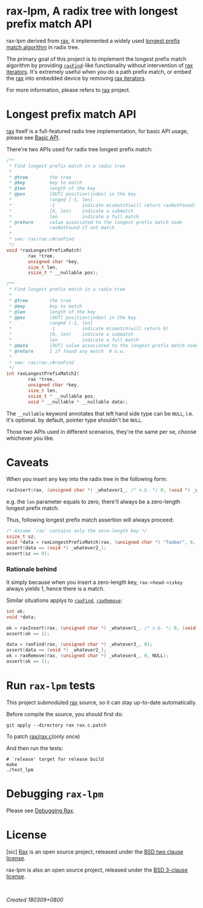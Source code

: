 # rax-lpm, A radix tree with longest prefix match API

rax-lpm derived from [rax](https://github.com/antirez/rax), it implemented a widely used [longest prefix match algorithm](https://en.wikipedia.org/wiki/Longest_prefix_match) in radix tree.

The primary goal of this project is to implement the longest prefix match algorithm by providing [`raxFind`](https://github.com/antirez/rax#key-lookup)-like functionality without intervention of [rax iterators](https://github.com/antirez/rax#iterators). It's extremely useful when you do a path prefix match, or embed the [rax](https://github.com/antirez/rax) into embedded device by removing [rax iterators](https://github.com/antirez/rax#iterators).

For more information, please refers to [rax](https://github.com/antirez/rax) project.

# Longest prefix match API

[rax](https://github.com/antirez/rax) itself is a full-featured radix tree implementation, for basic API usage, please see [Basic API](https://github.com/antirez/rax#basic-api).

There're two APIs used for radix tree longest prefix match:

```c
/**
 * Find longest prefix match in a radix tree
 *
 * @tree        the tree
 * @key         key to match
 * @len         length of the key
 * @pos         [OUT] position(index) in the key
 *              ranged [-1, len]
 *              -1          indicate mismatch(will return raxNotFound)
 *              [0, len)    indicate a submatch
 *              len         indicate a full match
 * @return      value associated to the longest prefix match node
 *              raxNotFound if not match
 *
 * see: rax/rax.c#raxFind
 */
void *raxLongestPrefixMatch(
        rax *tree,
        unsigned char *key,
        size_t len,
        ssize_t * __nullable pos);

/**
 * Find longest prefix match in a radix tree
 *
 * @tree        the tree
 * @key         key to match
 * @len         length of the key
 * @pos         [OUT] position(index) in the key
 *              ranged [-1, len]
 *              -1          indicate mismatch(will return 0)
 *              [0, len)    indicate a submatch
 *              len         indicate a full match
 * @data        [OUT] value associated to the longest prefix match node if found
 * @return      1 if found any match  0 o.w.
 *
 * see: rax/rax.c#raxFind
 */
int raxLongestPrefixMatch2(
        rax *tree,
        unsigned char *key,
        size_t len,
        ssize_t * __nullable pos,
        void * __nullable * __nullable data);
```

The `__nullable` keyword annotates that left hand side type can be `NULL`, i.e. it's optional. by default, pointer type shouldn't be `NULL`.

Those two APIs used in different scenarios, they're the same per se, choose whichever you like.

# Caveats

When you insert any key into the radix tree in the following form:

```c
raxInsert(rax, (unsigned char *) _whatever1_, /* n.b. */ 0, (void *) _whatever2_, NULL);
```

e.g. the `len` parameter equals to zero, there'll always be a zero-length longest prefix match.

Thus, following longest prefix match assertion will always proceed:

```c
/* Assume `rax' contains only the zero-length key */
ssize_t sz;
void *data = raxLongestPrefixMatch(rax, (unsigned char *) "foobar", 6, &sz);
assert(data == (void *) _whatever2_);
assert(sz == 0);
```

### Rationale behind

It simply because when you insert a zero-length key, `rax->head->iskey` always yields 1, hence there is a match.

Similar situations applys to [`raxFind`](https://github.com/antirez/rax#key-lookup), [`raxRemove`](https://github.com/antirez/rax#deleting-keys):

```c
int ok;
void *data;

ok = raxInsert(rax, (unsigned char *) _whatever1_, /* n.b. */ 0, (void *) _whatever2_, NULL);
assert(ok == 1);

data = raxFind(rax, (unsigned char *) _whatever3_, 0);
assert(data == (void *) _whatever2_);
ok = raxRemove(rax, (unsigned char *) _whatever4_, 0, NULL);
assert(ok == 1);
```

# Run `rax-lpm` tests

This project submoduled [rax](https://github.com/antirez/rax) source, so it can stay up-to-date automatically.

Before compile the source, you should first do:

```shell
git apply --directory rax rax.c.patch
```

To patch [rax/rax.c](https://github.com/antirez/rax/blob/master/rax.c)(only once)

And then run the tests:

```
# `release' target for release build
make
./test_lpm
```

# Debugging `rax-lpm`

Please see [Debugging Rax](https://github.com/antirez/rax#debugging-rax).

# License

[sic] [Rax](https://github.com/antirez/rax) is an open source project, released under the [BSD two clause license](https://github.com/antirez/rax/blob/master/COPYING).

rax-lpm is also an open source project, released under the [BSD 3-clause license](LICENSE).

<br>

*Created 180309+0800*
